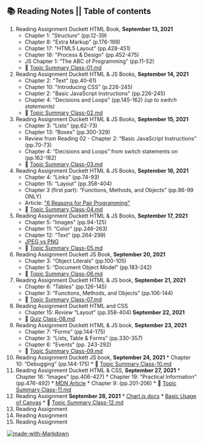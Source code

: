 ## 📚 Reading Notes || Table of contents
1. Reading Assignment
Duckett HTML Book, **September 13, 2021**
    * Chapter 1: "Structure" (pp.12-39)
    * Chapter 8: "Extra Markup" (p.176-199)
    * Chapter 17: "HTML5 Layout" (pp.428-451)
    * Chapter 18: "Process & Design" (pp.452-475)
    * JS Chapter 1: “The ABC of Programming” (pp.11-52)
    * 📔 [Topic Summary Class-01.md](class-01.md)
2. Reading Assignment
Duckett HTML & JS Books, **September 14, 2021**
    * Chapter 2: "Text" (pp.40-61)
    * Chapter 10: "Introducing CSS" (p.226-245)
    * Chapter 2: "Basic JavaScript Instructions" (pp.226-245)
    * Chapter 4: "Decisions and Loops" (pp.145-162) _(up to switch statements)_
    * 📔 [Topic Summary Class-02.md](class-02.md)
3. Reading Assignment
Duckett HTML & JS Books, **September 15, 2021**
    * Chapter 3: “Lists” (pp.62-73)
    * Chapter 13: “Boxes” (pp.300-329)
    * Review from Reading 02 - Chapter 2: “Basic JavaScript Instructions” (pp.70-73)
    * Chapter 4: “Decisions and Loops” from switch statements on (pp.162-182)
    * 📔 [Topic Summary Class-03.md](class-03.md)
4. Reading Assignment
Duckett HTML & JS Books, **September 16, 2021**
    * Chapter 4: “Links” (pp.74-93)
    * Chapter 15: “Layout” (pp.358-404)
    * Chapter 3 (first part): “Functions, Methods, and Objects” (pp.86-99 ONLY)
    * Article: ["6 Reasons for Pair Programming"](https://www.codefellows.org/blog/6-reasons-for-pair-programming/)
    * 📔 [Topic Summary Class-04.md](class-04.md)
5. Reading Assignment
   Duckett HTML & JS Books, **September 17, 2021**
    * Chapter 5: “Images” (pp.94-125)
    * Chapter 11: “Color” (pp.246-263)
    * Chapter 12: “Text” (pp.264-299)
    * [JPEG vs PNG](https://blog.imagekit.io/jpeg-vs-png-vs-gif-which-image-format-to-use-and-when-c8913ae3e01d)
    * 📔 [Topic Summary Class-05.md](class-05.md)
6. Reading Assignment
   Duckett JS Book, **September 20, 2021**
    * Chapter 3: “Object Literals” (pp.100-105)
    * Chapter 5: “Document Object Model” (pp.183-242)
    * 📔 [Topic Summary Class-06.md](class-06.md)
7. Reading Assignment
   Duckett HTML & JS book, **September 21, 2021**
    * Chapter 6: “Tables” (pp.126-145)
    * Chapter 3: “Functions, Methods, and Objects” (pp.106-144)
    * 📔 [Topic Summary Class-07.md](class-07.md)
8. Reading Assignment Duckett HTML and CSS
   * Chapter 15: *Review* “Layout” (pp.358-404) **September 22, 2021**
   * 📔 [Quiz Class-08.md](class-08.md)
9.  Reading Assignment
    Duckett HTML & JS book, **September 23, 2021**
    * Chapter 7: “Forms” (pp.144-175)
    * Chapter 3: “Lists, Table & Forms” (pp.330-357)
    * Chapter 6: "Events" (pp. 243-292)
    * 📔 [Topic Summary Class-09.md](class-09.md)
10.  Reading Assignment
     Duckett JS book, **September 24, 2021**
    * Chapter 10: “Debugging” (pp.144-175)
    * 📔 [Topic Summary Class-10.md](class-10.md)
11.  Reading Assignment
     Duckett HTML & CSS, **September 27, 2021**
    * Chapter 16: “Images” (pp.406-427)
    * Chapter 19: "Practical Information" (pp.476-492)
    * [MDN Article](https://developer.mozilla.org/en-US/docs/Learn/JavaScript/Client-side_web_APIs/Video_and_audio_APIs)
    * Chapter 9: (pp.201-206)
    * 📔 [Topic Summary Class-11.md](class-11.md)
12.  Reading Assignment
     **September 28, 2021**
    * [Chart.js docs](https://www.chartjs.org/docs/latest/)
    * [Basic Usage of Canvas](https://developer.mozilla.org/en-US/docs/Web/API/Canvas_API/Tutorial/Basic_usage)
    *  📔 [Topic Summary Class-12.md](class-12.md)
14.  Reading Assignment
15. Reading Assignment
16. Reading Assignment

[![made-with-Markdown](https://img.shields.io/badge/Made%20with-Markdown-1f425f.svg)](http://commonmark.org)
